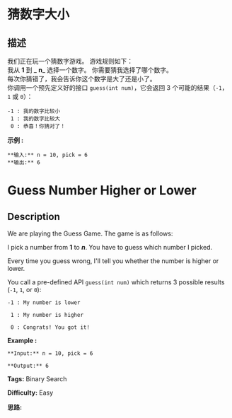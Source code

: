 # 猜数字大小

## 描述

我们正在玩一个猜数字游戏。 游戏规则如下：  
我从  **1**  到  _ **n**_  选择一个数字。 你需要猜我选择了哪个数字。  
每次你猜错了，我会告诉你这个数字是大了还是小了。  
你调用一个预先定义好的接口 `guess(int num)`，它会返回 3 个可能的结果（`-1`，`1` 或 `0`）：

    
    
    -1 : 我的数字比较小
     1 : 我的数字比较大
     0 : 恭喜！你猜对了！
    

**示例 :**

    
    
    **输入:** n = 10, pick = 6
    **输出:** 6



# Guess Number Higher or Lower

## Description



We are playing the Guess Game. The game is as follows:

I pick a number from **1** to **_n_**. You have to guess which number I picked.

Every time you guess wrong, I'll tell you whether the number is higher or lower.

You call a pre-defined API `guess(int num)` which returns 3 possible results (`-1`, `1`, or `0`):

    
    
    -1 : My number is lower
     1 : My number is higher
     0 : Congrats! You got it!
    

**Example :**

    
    
    **Input:** n = 10, pick = 6
    **Output:** 6
    


**Tags:** Binary Search

**Difficulty:** Easy

**思路:**
